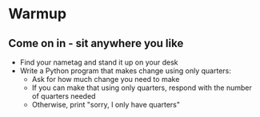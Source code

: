
# Warmup

## Come on in - sit anywhere you like
- Find your nametag and stand it up on your desk
- Write a Python program that makes change using only quarters:
    - Ask for how much change you need to make
    - If you can make that using only quarters, respond with the number of quarters needed
    - Otherwise, print "sorry, I only have quarters"
    
